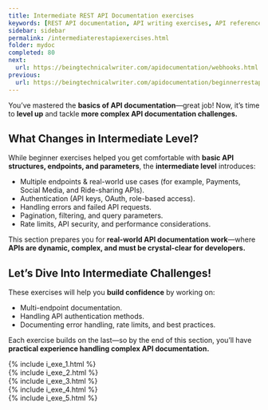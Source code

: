 ```yaml
---
title: Intermediate REST API Documentation exercises
keywords: [REST API documentation, API writing exercises, API reference, API documentation practice, API documentation test, API writing test, Technical Writing API exercises, API documentation challenges, API documentation best practices, hands-on API documentation, advanced API writing, API error handling, API authentication]
sidebar: sidebar
permalink: /intermediaterestapiexercises.html
folder: mydoc
completed: 80
next:
  url: https://beingtechnicalwriter.com/apidocumentation/webhooks.html
previous:
  url: https://beingtechnicalwriter.com/apidocumentation/beginnerrestapiexercises.html
---
```


You’ve mastered the **basics of API documentation**—great job! 
Now, it’s time to **level up** and tackle **more complex API documentation challenges.**  

## What Changes in Intermediate Level?  
While beginner exercises helped you get comfortable with **basic API structures, endpoints, and parameters**, the **intermediate level** introduces:  

- Multiple endpoints & real-world use cases (for example, Payments, Social Media, and Ride-sharing APIs).  
- Authentication (API keys, OAuth, role-based access).  
- Handling errors and failed API requests.  
- Pagination, filtering, and query parameters.  
- Rate limits, API security, and performance considerations.  

This section prepares you for **real-world API documentation work**—where **APIs are dynamic, complex, and must be crystal-clear for developers.**  

## **Let’s Dive Into Intermediate Challenges!**  
These exercises will help you **build confidence** by working on:  
- Multi-endpoint documentation.  
- Handling API authentication methods.  
- Documenting error handling, rate limits, and best practices.  

<script async src="https://pagead2.googlesyndication.com/pagead/js/adsbygoogle.js?client=ca-pub-7149683584202371"
     crossorigin="anonymous"></script>
<!-- AddTitleOne -->
<ins class="adsbygoogle"
     style="display:block"
     data-ad-client="ca-pub-7149683584202371"
     data-ad-slot="7422872052"
     data-ad-format="auto"
     data-full-width-responsive="true"></ins>
<script>
     (adsbygoogle = window.adsbygoogle || []).push({});
</script>

Each exercise builds on the last—so by the end of this section, you’ll have **practical experience handling complex API documentation.**  

{% include i_exe_1.html %} <br>
{% include i_exe_2.html %} <br>
{% include i_exe_3.html %} <br>
{% include i_exe_4.html %} <br>
{% include i_exe_5.html %}  
